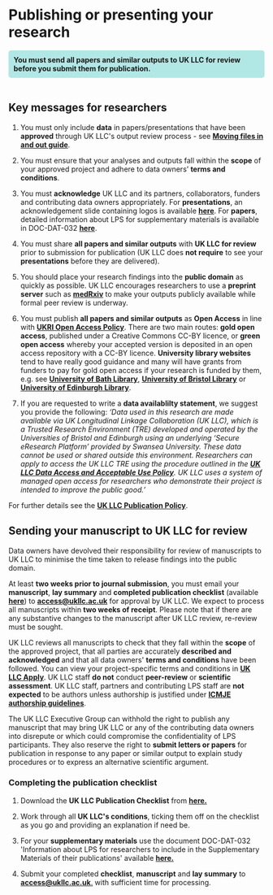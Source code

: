 # Publishing or presenting your research
<div style="background-color: rgba(0, 178, 169, 0.3); padding: 10px; border-radius: 5px;"><strong>You must send all papers and similar outputs to UK LLC for review before you submit them for publication.</strong></div style>  
<br>

## Key messages for researchers
1. You must only include **data** in papers/presentations that have been **approved** through UK LLC's output review process - see [**Moving files in and out guide**](../user_guide/MovingFilesInAndOut.md).

2. You must ensure that your analyses and outputs fall within the **scope** of your approved project and adhere to data owners’ **terms and conditions**. 

3. You must **acknowledge** UK LLC and its partners, collaborators, funders and contributing data owners appropriately. For **presentations**, an acknowledgement slide containing logos is available [**here**](../images/UK%20LLC%20Acknowledgement%20Slide_v2.pptx). For **papers**, detailed information about LPS for supplementary materials is available in DOC-DAT-032 [**here**](../images/DOC-DAT-032_UKLLC_LPS_Supplementary_Info_V1.8.docx).

4. You must share **all papers and similar outputs** with **UK LLC for review** prior to submission for publication (UK LLC does **not require** to see your **presentations** before they are delivered).

6. You should place your research findings into the **public domain** as quickly as possible. UK LLC encourages researchers to use a **preprint server** such as [**medRxiv**](https://www.medrxiv.org/) to make your outputs publicly available while formal peer review is underway.

7. You must publish **all papers and similar outputs** as **Open Access** in line with [**UKRI Open Access Policy**](https://www.ukri.org/publications/ukri-open-access-policy/). There are two main routes: **gold open access**, published under a Creative Commons CC-BY licence, or **green open access** whereby your accepted version is deposited in an open access repository with a CC-BY licence. **University library websites** tend to have really good guidance and many will have grants from funders to pay for gold open access if your research is funded by them, e.g. see [**University of Bath Library**](https://library.bath.ac.uk/open-access/whatisopenaccess), [**University of Bristol Library**](https://www.bristol.ac.uk/staff/researchers/open-access/) or [**University of Edinburgh Library**](https://library.ed.ac.uk/research-support/publish-research/open-access). 

8. If you are requested to write a **data availablilty statement**, we suggest you provide the following: 
*‘Data used in this research are made available via UK Longitudinal Linkage Collaboration (UK LLC), which is a Trusted Research Environment (TRE) developed and operated by the Universities of Bristol and Edinburgh using an underlying ‘Secure eResearch Platform’ provided by Swansea University. These data cannot be used or shared outside this environment. Researchers can apply to access the UK LLC TRE using the procedure outlined in the [***UK LLC Data Access and Acceptable Use Policy***](https://ukllc.ac.uk/governance/). UK LLC uses a system of managed open access for researchers who demonstrate their project is intended to improve the public good.’* 

For further details see the [**UK LLC Publication Policy**](https://ukllc.ac.uk/governance).

## Sending your manuscript to UK LLC for review
Data owners have devolved their responsibility for review of manuscripts to UK LLC to minimise the time taken to release findings into the public domain. 

At least **two weeks prior to journal submission**, you must email your **manuscript**, **lay summary** and **completed publication checklist** (available [**here**](../images/DOC-ISM-041_UKLLC_PublicationChecklist_V1.6.docx)) to [**access@ukllc.ac.uk**](mailto:access@ukllc.ac.uk) for approval by UK LLC. We expect to process all manuscripts within **two weeks of receipt**. Please note that if there are any substantive changes to the manuscript after UK LLC review, re-review must be sought.

UK LLC reviews all manuscripts to check that they fall within the **scope** of the approved project, that all parties are accurately **described and acknowledged** and that all data owners' **terms and conditions** have been followed. You can view your project-specific terms and conditions in [**UK LLC Apply**](https://apply.ukllc.ac.uk/). UK LLC staff **do not** conduct **peer-review** or **scientific assessment**. UK LLC staff, partners and contributing LPS staff are **not expected** to be authors unless authorship is justified under [**ICMJE authorship guidelines**](http://icmje.org/). 

The UK LLC Executive Group can withhold the right to publish any manuscript that may bring UK LLC or any of the contributing data owners into disrepute or which could compromise the confidentiality of LPS participants. They also reserve the right to **submit letters or papers** for publication in response to any paper or similar output to explain study procedures or to express an alternative scientific argument.

### Completing the publication checklist

1. Download the **UK LLC Publication Checklist** from [**here.**](../images/DOC-ISM-041_UKLLC_PublicationChecklist_V1.6.docx)

2. Work through all **UK LLC's conditions**, ticking them off on the checklist as you go and providing an explanation if need be. 
3. For your **supplementary materials** use the document DOC-DAT-032 'Information about LPS for researchers to include in the Supplementary Materials of their publications' available [**here.**](../images/DOC-DAT-032_UKLLC_LPS_Supplementary_Info_V1.8.docx)
4. Submit your completed **checklist**, **manuscript** and **lay summary** to [**access@ukllc.ac.uk**.](mailto:access@ukllc.ac.uk) with sufficient time for processing. 